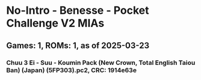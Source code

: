 # No-Intro - Benesse - Pocket Challenge V2 MIAs
## Games: 1, ROMs: 1, as of 2025-03-23

### Chuu 3 Ei - Suu - Koumin Pack (New Crown, Total English Taiou Ban) (Japan) (5FP303).pc2, CRC: 1914e63e
